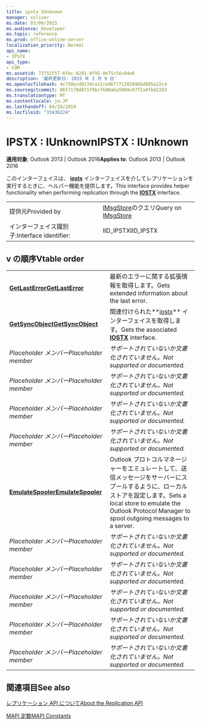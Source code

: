 ```yaml
---
title: ipstx IUnknown
manager: soliver
ms.date: 03/09/2015
ms.audience: Developer
ms.topic: reference
ms.prod: office-online-server
localization_priority: Normal
api_name:
- IPSTX
api_type:
- COM
ms.assetid: 73752f57-6fbc-0201-bf95-0e75c56c04e6
description: '最終更新日: 2015 年 3 月 9 日'
ms.openlocfilehash: 4c758ecd0134ca11ced6f771303896bd885a22c4
ms.sourcegitcommit: 8657170d071f9bcf680aba50b9c07f2a4fb82283
ms.translationtype: MT
ms.contentlocale: ja-JP
ms.lasthandoff: 04/28/2019
ms.locfileid: "33436224"
---
```

# <a name="ipstx--iunknown"></a><span data-ttu-id="c2a57-103">IPSTX : IUnknown</span><span class="sxs-lookup"><span data-stu-id="c2a57-103">IPSTX : IUnknown</span></span>

  
  
<span data-ttu-id="c2a57-104">**適用対象**: Outlook 2013 | Outlook 2016</span><span class="sxs-lookup"><span data-stu-id="c2a57-104">**Applies to**: Outlook 2013 | Outlook 2016</span></span> 
  
<span data-ttu-id="c2a57-105">このインターフェイスは、 **[iostx](iostxiunknown.md)** インターフェイスを介してレプリケーションを実行するときに、ヘルパー機能を提供します。</span><span class="sxs-lookup"><span data-stu-id="c2a57-105">This interface provides helper functionality when performing replication through the **[IOSTX](iostxiunknown.md)** interface.</span></span> 
  
|||
|:-----|:-----|
|<span data-ttu-id="c2a57-106">提供元</span><span class="sxs-lookup"><span data-stu-id="c2a57-106">Provided by</span></span>  <br/> |<span data-ttu-id="c2a57-107">[IMsgStore](imsgstoreimapiprop.md)のクエリ</span><span class="sxs-lookup"><span data-stu-id="c2a57-107">Query on [IMsgStore](imsgstoreimapiprop.md)</span></span> <br/> |
|<span data-ttu-id="c2a57-108">インターフェイス識別子:</span><span class="sxs-lookup"><span data-stu-id="c2a57-108">Interface identifier:</span></span>  <br/> |<span data-ttu-id="c2a57-109">IID_IPSTX</span><span class="sxs-lookup"><span data-stu-id="c2a57-109">IID_IPSTX</span></span>  <br/> |
   
## <a name="vtable-order"></a><span data-ttu-id="c2a57-110">v の順序</span><span class="sxs-lookup"><span data-stu-id="c2a57-110">Vtable order</span></span>

|||
|:-----|:-----|
|<span data-ttu-id="c2a57-111">**[GetLastError](ipstx-getlasterror.md)**</span><span class="sxs-lookup"><span data-stu-id="c2a57-111">**[GetLastError](ipstx-getlasterror.md)**</span></span> <br/> |<span data-ttu-id="c2a57-112">最新のエラーに関する拡張情報を取得します。</span><span class="sxs-lookup"><span data-stu-id="c2a57-112">Gets extended information about the last error.</span></span>  <br/> |
|<span data-ttu-id="c2a57-113">**[GetSyncObject](ipstx-getsyncobject.md)**</span><span class="sxs-lookup"><span data-stu-id="c2a57-113">**[GetSyncObject](ipstx-getsyncobject.md)**</span></span> <br/> |<span data-ttu-id="c2a57-114">関連付けられた**[iostx](iostxiunknown.md)** インターフェイスを取得します。</span><span class="sxs-lookup"><span data-stu-id="c2a57-114">Gets the associated **[IOSTX](iostxiunknown.md)** interface.</span></span>  <br/> |
| <span data-ttu-id="c2a57-115">*Placeholder メンバー*</span><span class="sxs-lookup"><span data-stu-id="c2a57-115">*Placeholder member*</span></span>  <br/> | <span data-ttu-id="c2a57-116">*サポートされていないか文書化されていません。*</span><span class="sxs-lookup"><span data-stu-id="c2a57-116">*Not supported or documented.*</span></span>  <br/> |
| <span data-ttu-id="c2a57-117">*Placeholder メンバー*</span><span class="sxs-lookup"><span data-stu-id="c2a57-117">*Placeholder member*</span></span>  <br/> | <span data-ttu-id="c2a57-118">*サポートされていないか文書化されていません。*</span><span class="sxs-lookup"><span data-stu-id="c2a57-118">*Not supported or documented.*</span></span>  <br/> |
| <span data-ttu-id="c2a57-119">*Placeholder メンバー*</span><span class="sxs-lookup"><span data-stu-id="c2a57-119">*Placeholder member*</span></span>  <br/> | <span data-ttu-id="c2a57-120">*サポートされていないか文書化されていません。*</span><span class="sxs-lookup"><span data-stu-id="c2a57-120">*Not supported or documented.*</span></span>  <br/> |
| <span data-ttu-id="c2a57-121">*Placeholder メンバー*</span><span class="sxs-lookup"><span data-stu-id="c2a57-121">*Placeholder member*</span></span>  <br/> | <span data-ttu-id="c2a57-122">*サポートされていないか文書化されていません。*</span><span class="sxs-lookup"><span data-stu-id="c2a57-122">*Not supported or documented.*</span></span>  <br/> |
|<span data-ttu-id="c2a57-123">**[EmulateSpooler](ipstx-emulatespooler.md)**</span><span class="sxs-lookup"><span data-stu-id="c2a57-123">**[EmulateSpooler](ipstx-emulatespooler.md)**</span></span> <br/> |<span data-ttu-id="c2a57-124">Outlook プロトコルマネージャーをエミュレートして、送信メッセージをサーバーにスプールするように、ローカルストアを設定します。</span><span class="sxs-lookup"><span data-stu-id="c2a57-124">Sets a local store to emulate the Outlook Protocol Manager to spool outgoing messages to a server.</span></span>  <br/> |
| <span data-ttu-id="c2a57-125">*Placeholder メンバー*</span><span class="sxs-lookup"><span data-stu-id="c2a57-125">*Placeholder member*</span></span>  <br/> | <span data-ttu-id="c2a57-126">*サポートされていないか文書化されていません。*</span><span class="sxs-lookup"><span data-stu-id="c2a57-126">*Not supported or documented.*</span></span>  <br/> |
| <span data-ttu-id="c2a57-127">*Placeholder メンバー*</span><span class="sxs-lookup"><span data-stu-id="c2a57-127">*Placeholder member*</span></span>  <br/> | <span data-ttu-id="c2a57-128">*サポートされていないか文書化されていません。*</span><span class="sxs-lookup"><span data-stu-id="c2a57-128">*Not supported or documented.*</span></span>  <br/> |
| <span data-ttu-id="c2a57-129">*Placeholder メンバー*</span><span class="sxs-lookup"><span data-stu-id="c2a57-129">*Placeholder member*</span></span>  <br/> | <span data-ttu-id="c2a57-130">*サポートされていないか文書化されていません。*</span><span class="sxs-lookup"><span data-stu-id="c2a57-130">*Not supported or documented.*</span></span>  <br/> |
| <span data-ttu-id="c2a57-131">*Placeholder メンバー*</span><span class="sxs-lookup"><span data-stu-id="c2a57-131">*Placeholder member*</span></span>  <br/> | <span data-ttu-id="c2a57-132">*サポートされていないか文書化されていません。*</span><span class="sxs-lookup"><span data-stu-id="c2a57-132">*Not supported or documented.*</span></span>  <br/> |
| <span data-ttu-id="c2a57-133">*Placeholder メンバー*</span><span class="sxs-lookup"><span data-stu-id="c2a57-133">*Placeholder member*</span></span>  <br/> | <span data-ttu-id="c2a57-134">*サポートされていないか文書化されていません。*</span><span class="sxs-lookup"><span data-stu-id="c2a57-134">*Not supported or documented.*</span></span>  <br/> |
   
## <a name="see-also"></a><span data-ttu-id="c2a57-135">関連項目</span><span class="sxs-lookup"><span data-stu-id="c2a57-135">See also</span></span>



[<span data-ttu-id="c2a57-136">レプリケーション API について</span><span class="sxs-lookup"><span data-stu-id="c2a57-136">About the Replication API</span></span>](about-the-replication-api.md)
  
[<span data-ttu-id="c2a57-137">MAPI 定数</span><span class="sxs-lookup"><span data-stu-id="c2a57-137">MAPI Constants</span></span>](mapi-constants.md)

